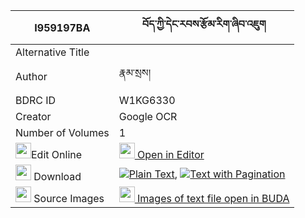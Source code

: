 |I959197BA|བོད་ཀྱི་དེང་རབས་རྩོམ་རིག་ཞིབ་འཇུག 
| --- | --- 
|Alternative Title |
|Author| རྣམ་སྲས།
|BDRC ID | W1KG6330
|Creator | Google OCR
|Number of Volumes| 1
|<img width="25" src="https://img.icons8.com/color/25/000000/edit-property.png">Edit Online| [<img width="25" src="https://avatars.githubusercontent.com/u/45091458?s=200&v=4"> Open in Editor](http://editor.openpecha.org/I959197BA)
|<img width="25" src="https://img.icons8.com/fluent/48/000000/download-2.png"/>  Download | [![](https://img.icons8.com/color/20/000000/txt.png)Plain Text](https://github.com/Openpecha/I959197BA/releases/download/v1/bo_kyi_deng_rab_tsomrik_shyibj_plain_I959197BA.zip), [![](https://img.icons8.com/color/20/000000/txt.png)Text with Pagination](https://github.com/Openpecha/I959197BA/releases/download/v1/bo_kyi_deng_rab_tsomrik_shyibj_pages_I959197BA.zip)
|<img width="25" src="https://img.icons8.com/plasticine/100/000000/pictures-folder.png"/>  Source Images | [<img width="25" src="https://library.bdrc.io/icons/BUDA-small.svg"> Images of text file open in BUDA](https://library.bdrc.io/show/bdr:W1KG6330)